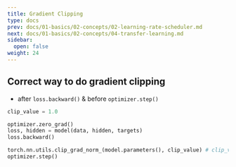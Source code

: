 ```yaml
---
title: Gradient Clipping
type: docs
prev: docs/01-basics/02-concepts/02-learning-rate-scheduler.md
next: docs/01-basics/02-concepts/04-transfer-learning.md
sidebar:
  open: false
weight: 24
---
```


## Correct way to do gradient clipping

- after `loss.backward()` & before `optimizer.step()`

```python
clip_value = 1.0

optimizer.zero_grad()        
loss, hidden = model(data, hidden, targets)
loss.backward()

torch.nn.utils.clip_grad_norm_(model.parameters(), clip_value) # clip_value - maximum norm
optimizer.step()
```

